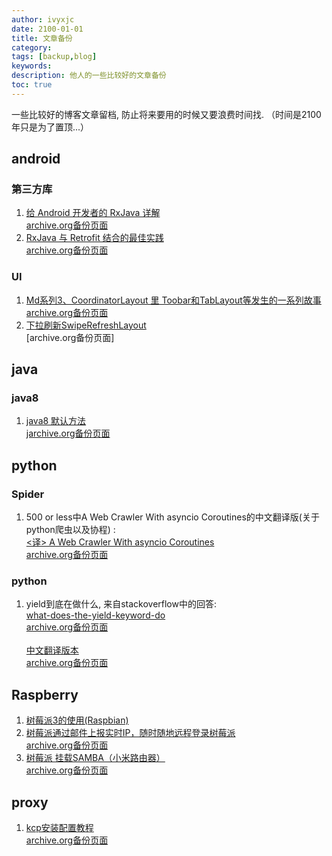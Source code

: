 ```yaml
---
author: ivyxjc
date: 2100-01-01
title: 文章备份
category:
tags: [backup,blog]
keywords:
description: 他人的一些比较好的文章备份
toc: true
---
```


一些比较好的博客文章留档, 防止将来要用的时候又要浪费时间找.  （时间是2100年只是为了置顶...）

## android

### 第三方库
1. [给 Android 开发者的 RxJava 详解](https://gank.io/post/560e15be2dca930e00da1083)<br>[archive.org备份页面](https://web.archive.org/web/20161023043938/http://gank.io/post/560e15be2dca930e00da1083)
2. [RxJava 与 Retrofit 结合的最佳实践](https://gank.io/post/56e80c2c677659311bed9841)<br>[archive.org备份页面](https://web.archive.org/web/20161022232218/http://gank.io/post/56e80c2c677659311bed9841)


### UI
1. [Md系列3、CoordinatorLayout 里 Toobar和TabLayout等发生的一系列故事](http://www.jianshu.com/p/1edeff139de5)<br>[archive.org备份页面](https://web.archive.org/save/http://www.jianshu.com/p/1edeff139de5)
2. [下拉刷新SwipeRefreshLayout](https://github.com/hanks-zyh/SwipeRefreshLayout)<br>[archive.org备份页面]

## java

### java8

1. [java8 默认方法](http://ebnbin.com/2015/12/20/java-8-default-methods/)<br>[jarchive.org备份页面 ](https://web.archive.org/web/20161023233757/http://ebnbin.com/2015/12/20/java-8-default-methods/)




## python

### Spider

1. 500 or less中A Web Crawler With asyncio Coroutines的中文翻译版(关于python爬虫以及协程) :<br>[<译> A Web Crawler With asyncio Coroutines](http://drafts.damnever.com/2015/A-Web-Crawler-With-asyncio-Coroutines.html)<br>[archive.org备份页面](http://drafts.damnever.com/2015/A-Web-Crawler-With-asyncio-Coroutines.html)


### python

1. yield到底在做什么, 来自stackoverflow中的回答:<br>
[what-does-the-yield-keyword-do](http://stackoverflow.com/questions/231767/what-does-the-yield-keyword-do)<br>[archive.org备份页面](https://web.archive.org/web/20161018133835/http://stackoverflow.com/questions/231767/what-does-the-yield-keyword-do)<br><br>[中文翻译版本](http://pyzh.readthedocs.io/en/latest/the-python-yield-keyword-explained.html)<br>[archive.org备份页面](https://web.archive.org/web/20161030082921/http://pyzh.readthedocs.io/en/latest/the-python-yield-keyword-explained.html)






## Raspberry

1. [树莓派3的使用(Raspbian)](https://www.zybuluo.com/yangxuan/note/321467#7%E4%B8%BAssh%E5%90%AF%E7%94%A8%E4%B8%A4%E6%AD%A5%E8%AE%A4%E8%AF%81)
2. [树莓派通过邮件上报实时IP，随时随地远程登录树莓派](http://www.kawabangga.com/posts/1398)<br>[archive.org备份页面](https://web.archive.org/web/20160731051025/http://www.kawabangga.com/posts/1398)
3. [树莓派 挂载SAMBA（小米路由器）](http://www.itdadao.com/articles/c15a588496p0.html)<br>[archive.org备份页面](https://web.archive.org/save/http://www.itdadao.com/articles/c15a588496p0.html)


## proxy

1. [kcp安装配置教程](http://www.8dlive.com/post/371.html)<br>[archive.org备份页面](https://web.archive.org/web/20161106035844/http://www.8dlive.com/post/371.html)
